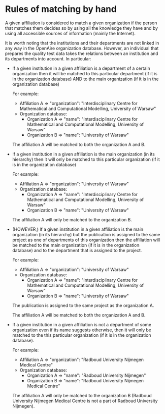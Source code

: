 # Rules of matching by hand

A given affiliation is considered to match a given organization if the 
person that matches them decides so by using all the knowledge they have 
and by using all accessible sources of information (mainly the Internet).

It is worth noting that the institutions and their departments are not 
linked in any way in the OpenAire organization database. However, an 
individual that prepares the quality test data takes the relations 
between an institution and its departments into account. In particular:

* If a given institution in a given affiliation is a department of a
  certain organization then it will be matched to this particular
  department (if it is in the organization database) AND to the main
  organization (if it is in the organization database)

  For example:

  * Affiliation A => "organization": "Interdisciplinary Centre for Mathematical and Computational Modelling, University of Warsaw"
  * Organization database:
      * Organization A => "name": "Interdisciplinary Centre for Mathematical and Computational Modelling, University of Warsaw"
      * Organization B => "name": "University of Warsaw"

  The affiliation A will be matched to both the organization A and B.

* If a given institution in a given affiliation is the main
  organization (in its hierarchy) then it will only be matched to this
  particular organization (if it is in the organization database)

  For example:

  * Affiliation A => "organization": "University of Warsaw"
  * Organization database:
      * Organization A => "name": "Interdisciplinary Centre for Mathematical and Computational Modelling, University of Warsaw"
      * Organization B => "name": "University of Warsaw"

  The affiliation A will only be matched to the organization B.

* (HOWEVER,) If a given institution in a given affiliation is the main
  organization (in its hierarchy) but the publication is assigned to
  the same project as one of departments of this organization then the
  affiliation will be matched to the main organization (if it is in
  the organization database) and to the department that is assigned to
  the project.

  For example:

  * Affiliation A => "organization": "University of Warsaw"
  * Organization database:
      * Organization A => "name": "Interdisciplinary Centre for Mathematical and Computational Modelling, University of Warsaw"
      * Organization B => "name": "University of Warsaw"

  The publication is assigned to the same project as the organization A.

  The affiliation A will be matched to both the organization A and B.

* If a given institution in a given affiliation is not a department of
  some organization even if its name suggests otherwise, then it will
  only be matched to the this particular organization (if it is in the
  organization database).

  For example:

  * Affiliation A => "organization": "Radboud University Nijmegen Medical Centre"
  * Organization database:
      * Organization A => "name": "Radboud University Nijmegen"
      * Organization B => "name": "Radboud University Nijmegen Medical Centre"

  The affiliation A will only be matched to the organization B (Radboud 
  University Nijmegen Medical Centre is not a part of Radboud University 
  Nijmegen).
